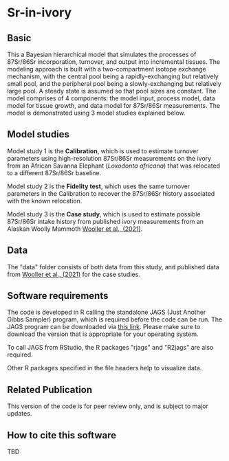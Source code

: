 # Sr-in-ivory

## Basic
This a Bayesian hierarchical model that simulates the processes of 87Sr/86Sr incorporation, turnover, and output into incremental tissues. The modeling approach is built with a two-compartment isotope exchange mechanism, with the central pool being a rapidly-exchanging but relatively small pool, and the peripheral pool being a slowly-exchanging but relatively large pool. A steady state is assumed so that pool sizes are constant. The model comprises of 4 components: the model input, process model, data model for tissue growth, and data model for 87Sr/86Sr measurements. The model is demonstrated using 3 model studies explained below.

## Model studies
Model study 1 is the **Calibration**, which is used to estimate turnover parameters using high-resolution 87Sr/86Sr measurements on the ivory from an African Savanna Elephant (*Loxodonta africana*) that was relocated to a different 87Sr/86Sr baseline.

Model study 2 is the **Fidelity test**, which uses the same turnover parameters in the Calibration to recover the 87Sr/86Sr history associated with the known relocation.

Model study 3 is the **Case study**, which is used to estimate possible 87Sr/86Sr intake history from published ivory measurements from an Alaskan Woolly Mammoth [Wooller et al., (2021)](https://www.science.org/doi/abs/10.1126/science.abg1134).

## Data
The "data" folder consists of both data from this study, and published data from [Wooller et al., (2021)](https://www.science.org/doi/abs/10.1126/science.abg1134) for the case studies. 

## Software requirements
The code is developed in R calling the standalone JAGS (Just Another Gibbs Sampler) program, which is required before the code can be run. The JAGS program can be downloaded via [this link](https://sourceforge.net/projects/mcmc-jags/). Please make sure to download the version that is appropriate for your operating system.

To call JAGS from RStudio, the R packages "rjags" and "R2jags" are also required.

Other R packages specified in the file headers help to visualize data.

## Related Publication
This version of the code is for peer review only, and is subject to major updates.

## How to cite this software
TBD